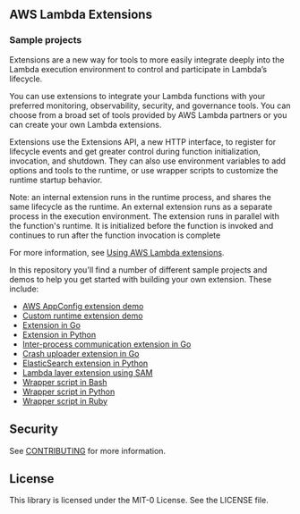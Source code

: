 ## AWS Lambda Extensions
### Sample projects

Extensions are a new way for tools to more easily integrate deeply into the Lambda execution environment to control and participate in Lambda’s lifecycle. 

You can use extensions to integrate your Lambda functions with your preferred monitoring, observability, security, and governance tools. You can choose from a broad set of tools provided by AWS Lambda partners or you can create your own Lambda extensions.

Extensions use the Extensions API, a new HTTP interface, to register for lifecycle events and get greater control during function initialization, invocation, and shutdown. They can also use environment variables to add options and tools to the runtime, or use wrapper scripts to customize the runtime startup behavior.

Note: an internal extension runs in the runtime process, and shares the same lifecycle as the runtime. An external extension runs as a separate process in the execution environment. The extension runs in parallel with the function's runtime. It is initialized before the function is invoked and continues to run after the function invocation is complete

For more information, see [Using AWS Lambda extensions](https://docs.aws.amazon.com/lambda/latest/dg/invocation-extensions.html).

In this repository you'll find a number of different sample projects and demos to help you get started with building your own extension. These include:

* [AWS AppConfig extension demo](awsappconfig-extension-demo/)
* [Custom runtime extension demo](custom-runtime-extension-demo/)
* [Extension in Go](go-example-extension/)
* [Extension in Python](python-example-extension/)
* [Inter-process communication extension in Go](go-example-ipc-extension/)
* [Crash uploader extension in Go](go-example-crash-uploader-extension/)
* [ElasticSearch extension in Python](python-example-elasticsearch-extension/)
* [Lambda layer extension using SAM](go-example-extension-sam-layer/)
* [Wrapper script in Bash](bash-wrapper-example/)
* [Wrapper script in Python](python-wrapper-example/)
* [Wrapper script in Ruby](ruby-wrapper-example/)


## Security

See [CONTRIBUTING](CONTRIBUTING.md#security-issue-notifications) for more information.

## License

This library is licensed under the MIT-0 License. See the LICENSE file.

